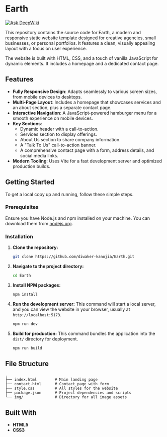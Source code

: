 # Earth
[![Ask DeepWiki](https://devin.ai/assets/askdeepwiki.png)](https://deepwiki.com/Diwaker-kanojia/Earth)

This repository contains the source code for Earth, a modern and responsive static website template designed for creative agencies, small businesses, or personal portfolios. It features a clean, visually appealing layout with a focus on user experience.

The website is built with HTML, CSS, and a touch of vanilla JavaScript for dynamic elements. It includes a homepage and a dedicated contact page.

## Features

-   **Fully Responsive Design**: Adapts seamlessly to various screen sizes, from mobile devices to desktops.
-   **Multi-Page Layout**: Includes a homepage that showcases services and an about section, plus a separate contact page.
-   **Interactive Navigation**: A JavaScript-powered hamburger menu for a smooth experience on mobile devices.
-   **Key Sections**:
    -   Dynamic header with a call-to-action.
    -   Services section to display offerings.
    -   About Us section to share company information.
    -   A "Talk To Us" call-to-action banner.
    -   A comprehensive contact page with a form, address details, and social media links.
-   **Modern Tooling**: Uses Vite for a fast development server and optimized production builds.

## Getting Started

To get a local copy up and running, follow these simple steps.

### Prerequisites

Ensure you have Node.js and npm installed on your machine. You can download them from [nodejs.org](https://nodejs.org/).

### Installation

1.  **Clone the repository:**
    ```sh
    git clone https://github.com/diwaker-kanojia/Earth.git
    ```

2.  **Navigate to the project directory:**
    ```sh
    cd Earth
    ```

3.  **Install NPM packages:**
    ```sh
    npm install
    ```

4.  **Run the development server:**
    This command will start a local server, and you can view the website in your browser, usually at `http://localhost:5173`.
    ```sh
    npm run dev
    ```

5.  **Build for production:**
    This command bundles the application into the `dist/` directory for deployment.
    ```sh
    npm run build
    ```

## File Structure

```
.
├── index.html        # Main landing page
├── contact.html      # Contact page with form
├── style.css         # All styles for the website
├── package.json      # Project dependencies and scripts
└── img/              # Directory for all image assets
```

## Built With

-   **HTML5**
-   **CSS3**
